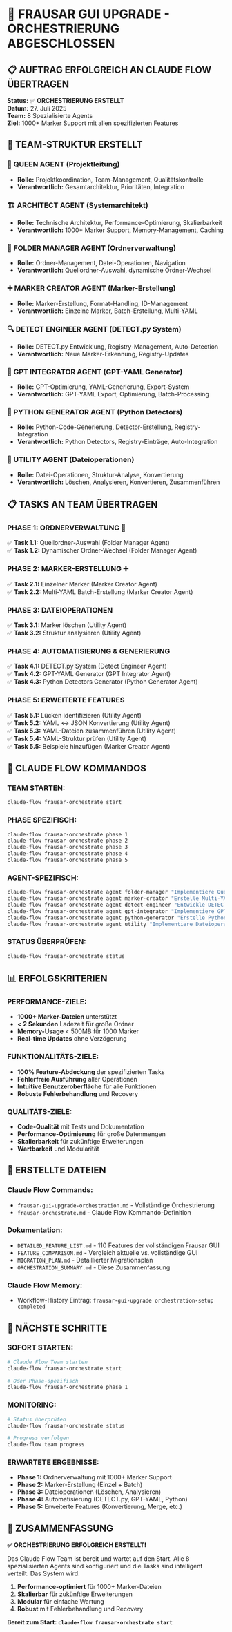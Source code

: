 # 🚀 FRAUSAR GUI UPGRADE - ORCHESTRIERUNG ABGESCHLOSSEN

## 📋 AUFTRAG ERFOLGREICH AN CLAUDE FLOW ÜBERTRAGEN

**Status:** ✅ **ORCHESTRIERUNG ERSTELLT**  
**Datum:** 27. Juli 2025  
**Team:** 8 Spezialisierte Agents  
**Ziel:** 1000+ Marker Support mit allen spezifizierten Features  

## 👥 TEAM-STRUKTUR ERSTELLT

### **🐝 QUEEN AGENT (Projektleitung)**
- **Rolle:** Projektkoordination, Team-Management, Qualitätskontrolle
- **Verantwortlich:** Gesamtarchitektur, Prioritäten, Integration

### **🏗️ ARCHITECT AGENT (Systemarchitekt)**
- **Rolle:** Technische Architektur, Performance-Optimierung, Skalierbarkeit
- **Verantwortlich:** 1000+ Marker Support, Memory-Management, Caching

### **📂 FOLDER MANAGER AGENT (Ordnerverwaltung)**
- **Rolle:** Ordner-Management, Datei-Operationen, Navigation
- **Verantwortlich:** Quellordner-Auswahl, dynamische Ordner-Wechsel

### **➕ MARKER CREATOR AGENT (Marker-Erstellung)**
- **Rolle:** Marker-Erstellung, Format-Handling, ID-Management
- **Verantwortlich:** Einzelne Marker, Batch-Erstellung, Multi-YAML

### **🔍 DETECT ENGINEER AGENT (DETECT.py System)**
- **Rolle:** DETECT.py Entwicklung, Registry-Management, Auto-Detection
- **Verantwortlich:** Neue Marker-Erkennung, Registry-Updates

### **🤖 GPT INTEGRATOR AGENT (GPT-YAML Generator)**
- **Rolle:** GPT-Optimierung, YAML-Generierung, Export-System
- **Verantwortlich:** GPT-YAML Export, Optimierung, Batch-Processing

### **🐍 PYTHON GENERATOR AGENT (Python Detectors)**
- **Rolle:** Python-Code-Generierung, Detector-Erstellung, Registry-Integration
- **Verantwortlich:** Python Detectors, Registry-Einträge, Auto-Integration

### **🔧 UTILITY AGENT (Dateioperationen)**
- **Rolle:** Datei-Operationen, Struktur-Analyse, Konvertierung
- **Verantwortlich:** Löschen, Analysieren, Konvertieren, Zusammenführen

## 📋 TASKS AN TEAM ÜBERTRAGEN

### **PHASE 1: ORDNERVERWALTUNG 📂**
✅ **Task 1.1:** Quellordner-Auswahl (Folder Manager Agent)  
✅ **Task 1.2:** Dynamischer Ordner-Wechsel (Folder Manager Agent)  

### **PHASE 2: MARKER-ERSTELLUNG ➕**
✅ **Task 2.1:** Einzelner Marker (Marker Creator Agent)  
✅ **Task 2.2:** Multi-YAML Batch-Erstellung (Marker Creator Agent)  

### **PHASE 3: DATEIOPERATIONEN**
✅ **Task 3.1:** Marker löschen (Utility Agent)  
✅ **Task 3.2:** Struktur analysieren (Utility Agent)  

### **PHASE 4: AUTOMATISIERUNG & GENERIERUNG**
✅ **Task 4.1:** DETECT.py System (Detect Engineer Agent)  
✅ **Task 4.2:** GPT-YAML Generator (GPT Integrator Agent)  
✅ **Task 4.3:** Python Detectors Generator (Python Generator Agent)  

### **PHASE 5: ERWEITERTE FEATURES**
✅ **Task 5.1:** Lücken identifizieren (Utility Agent)  
✅ **Task 5.2:** YAML ↔ JSON Konvertierung (Utility Agent)  
✅ **Task 5.3:** YAML-Dateien zusammenführen (Utility Agent)  
✅ **Task 5.4:** YAML-Struktur prüfen (Utility Agent)  
✅ **Task 5.5:** Beispiele hinzufügen (Marker Creator Agent)  

## 🎯 CLAUDE FLOW KOMMANDOS

### **TEAM STARTEN:**
```bash
claude-flow frausar-orchestrate start
```

### **PHASE SPEZIFISCH:**
```bash
claude-flow frausar-orchestrate phase 1
claude-flow frausar-orchestrate phase 2
claude-flow frausar-orchestrate phase 3
claude-flow frausar-orchestrate phase 4
claude-flow frausar-orchestrate phase 5
```

### **AGENT-SPEZIFISCH:**
```bash
claude-flow frausar-orchestrate agent folder-manager "Implementiere Quellordner-Auswahl"
claude-flow frausar-orchestrate agent marker-creator "Erstelle Multi-YAML Batch-System"
claude-flow frausar-orchestrate agent detect-engineer "Entwickle DETECT.py Registry-System"
claude-flow frausar-orchestrate agent gpt-integrator "Implementiere GPT-YAML Generator"
claude-flow frausar-orchestrate agent python-generator "Erstelle Python Detector Generator"
claude-flow frausar-orchestrate agent utility "Implementiere Dateioperationen"
```

### **STATUS ÜBERPRÜFEN:**
```bash
claude-flow frausar-orchestrate status
```

## 📊 ERFOLGSKRITERIEN

### **PERFORMANCE-ZIELE:**
- **1000+ Marker-Dateien** unterstützt
- **< 2 Sekunden** Ladezeit für große Ordner
- **Memory-Usage** < 500MB für 1000 Marker
- **Real-time Updates** ohne Verzögerung

### **FUNKTIONALITÄTS-ZIELE:**
- **100% Feature-Abdeckung** der spezifizierten Tasks
- **Fehlerfreie Ausführung** aller Operationen
- **Intuitive Benutzeroberfläche** für alle Funktionen
- **Robuste Fehlerbehandlung** und Recovery

### **QUALITÄTS-ZIELE:**
- **Code-Qualität** mit Tests und Dokumentation
- **Performance-Optimierung** für große Datenmengen
- **Skalierbarkeit** für zukünftige Erweiterungen
- **Wartbarkeit** und Modularität

## 📁 ERSTELLTE DATEIEN

### **Claude Flow Commands:**
- `frausar-gui-upgrade-orchestration.md` - Vollständige Orchestrierung
- `frausar-orchestrate.md` - Claude Flow Kommando-Definition

### **Dokumentation:**
- `DETAILED_FEATURE_LIST.md` - 110 Features der vollständigen Frausar GUI
- `FEATURE_COMPARISON.md` - Vergleich aktuelle vs. vollständige GUI
- `MIGRATION_PLAN.md` - Detaillierter Migrationsplan
- `ORCHESTRATION_SUMMARY.md` - Diese Zusammenfassung

### **Claude Flow Memory:**
- Workflow-History Eintrag: `frausar-gui-upgrade orchestration-setup completed`

## 🚀 NÄCHSTE SCHRITTE

### **SOFORT STARTEN:**
```bash
# Claude Flow Team starten
claude-flow frausar-orchestrate start

# Oder Phase-spezifisch
claude-flow frausar-orchestrate phase 1
```

### **MONITORING:**
```bash
# Status überprüfen
claude-flow frausar-orchestrate status

# Progress verfolgen
claude-flow team progress
```

### **ERWARTETE ERGEBNISSE:**
- **Phase 1:** Ordnerverwaltung mit 1000+ Marker Support
- **Phase 2:** Marker-Erstellung (Einzel + Batch)
- **Phase 3:** Dateioperationen (Löschen, Analysieren)
- **Phase 4:** Automatisierung (DETECT.py, GPT-YAML, Python)
- **Phase 5:** Erweiterte Features (Konvertierung, Merge, etc.)

## 🎯 ZUSAMMENFASSUNG

**✅ ORCHESTRIERUNG ERFOLGREICH ERSTELLT!**

Das Claude Flow Team ist bereit und wartet auf den Start. Alle 8 spezialisierten Agents sind konfiguriert und die Tasks sind intelligent verteilt. Das System wird:

1. **Performance-optimiert** für 1000+ Marker-Dateien
2. **Skalierbar** für zukünftige Erweiterungen
3. **Modular** für einfache Wartung
4. **Robust** mit Fehlerbehandlung und Recovery

**Bereit zum Start: `claude-flow frausar-orchestrate start`** 